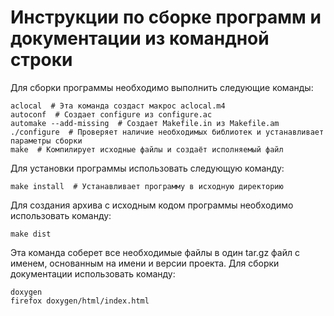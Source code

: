 # Инструкции по сборке программ и документации из командной строки
Для сборки программы необходимо выполнить следующие команды:
```
aclocal  # Эта команда создаст макрос aclocal.m4
autoconf  # Создает configure из configure.ac
automake --add-missing  # Создает Makefile.in из Makefile.am
./configure  # Проверяет наличие необходимых библиотек и устанавливает параметры сборки
make  # Компилирует исходные файлы и создаёт исполняемый файл
```
Для установки программы использовать следующую команду:
```
make install  # Устанавливает программу в исходную директорию
```
Для создания архива с исходным кодом программы необходимо использовать команду:
```
make dist
```
Эта команда соберет все необходимые файлы в один tar.gz файл с именем, основанным на имени и версии проекта.
Для сборки документации использовать команду:
```
doxygen
firefox doxygen/html/index.html
```